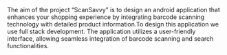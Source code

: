 The aim of the project “ScanSavvy” is to design an android application that enhances
your shopping experience by integrating barcode scanning technology with detailed
product information.To design this application we use full
stack development.
The application utilizes a user-friendly
interface, allowing seamless integration of barcode scanning and search functionalities.
